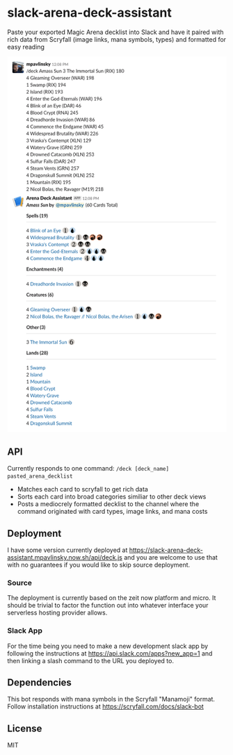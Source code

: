 # slack-arena-deck-assistant
Paste your exported Magic Arena decklist into Slack and have it paired with rich data from Scryfall (image links, mana symbols, types) and formatted for easy reading

![Screenshot](https://github.com/mpavlinsky/slack-arena-deck-assistant/blob/master/screenshot.png)

## API
Currently responds to one command:
`/deck [deck_name] pasted_arena_decklist`

- Matches each card to scryfall to get rich data
- Sorts each card into broad categories similiar to other deck views
- Posts a mediocrely formatted decklist to the channel where the command originated with card types, image links, and mana costs

## Deployment
I have some version currently deployed at https://slack-arena-deck-assistant.mpavlinsky.now.sh/api/deck.js and you are welcome to use that with no guarantees if you would like to skip source deployment.

### Source
The deployment is currently based on the zeit now platform and micro. It should be trivial to factor the function out into whatever interface your serverless hosting provider allows.

### Slack App
For the time being you need to make a new development slack app by following the instructions at https://api.slack.com/apps?new_app=1 and then linking a slash command to the URL you deployed to.

## Dependencies
This bot responds with mana symbols in the Scryfall "Manamoji" format. Follow installation instructions at https://scryfall.com/docs/slack-bot


## License
MIT
